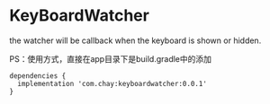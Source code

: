 # KeyBoardWatcher
the watcher will be callback when the keyboard is shown or hidden.

PS：使用方式，直接在app目录下是build.gradle中的添加

```
dependencies {
  implementation 'com.chay:keyboardwatcher:0.0.1'
}
```
